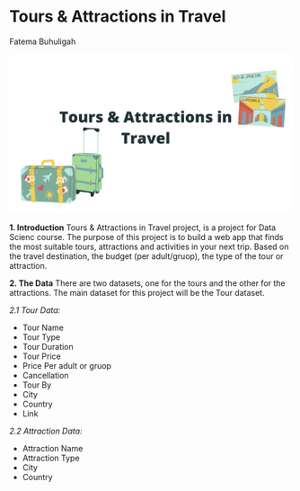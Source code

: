 # Tours & Attractions in Travel
Fatema Buhuligah

<img src="2.png" alt="Tours & Attractions in Travel">

**1. Introduction**
Tours & Attractions in Travel project, is a project for Data Scienc course. The purpose of this project is to build a web app that finds the most suitable tours, attractions and activities in your next trip. Based on the travel destination, the budget (per adult/gruop), the type of the tour or attraction.

**2. The Data**
There are two datasets, one for the tours and the other for the attractions. The main dataset for this project will be the Tour dataset.

*2.1 Tour Data:*
- Tour Name
- Tour Type
- Tour Duration
- Tour Price
- Price Per adult or gruop
- Cancellation
- Tour By
- City    
- Country
- Link

*2.2 Attraction Data:*
- Attraction Name
- Attraction Type
- City
- Country


